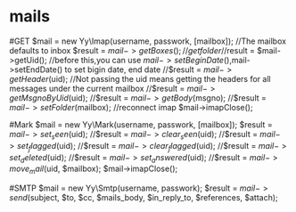 # mails

#GET
$mail = new Yy\Imap(username, passwork, [mailbox]);  //The mailbox defaults to inbox
$result = $mail->getBoxes(); //get folder
//$result = $mail->getUid();  //before this,you can use $mail->setBeginDate(),$mail->setEndDate() to set bigin date, end date
//$result = $mail->getHeader($uid); //Not passing the uid means getting the headers for all messages under the current mailbox
//$result = $mail->getMsgnoByUid($uid);
//$result = $mail->getBody($msgno);
//$result = $mail->setFolder($mailbox);  //reconnect imap
$mail->imapClose();

#Mark
$mail = new Yy\Mark(username, passwork, [mailbox]);
$result = $mail->set_seen($uid);
//$result = $mail->clear_seen($uid);
//$result = $mail->set_flagged($uid);
//$result = $mail->clear_flagged($uid);
//$result = $mail->set_deleted($uid);
//$result = $mail->set_answered($uid);
//$result = $mail->move_mail($uid, $mailbox);
$mail->imapClose();

#SMTP
$mail = new Yy\Smtp(username, passwork);
$result = $mail->send($subject, $to, $cc, $mails_body, $in_reply_to, $references, $attach);
